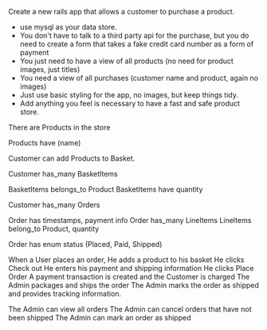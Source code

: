 Create a new rails app that allows a customer to purchase a product.

- use mysql as your data store.
- You don't have to talk to a third party api for the purchase, but you do need to create a form that takes a fake credit card number as a form of payment
- You just need to have a view of all products (no need for product images, just titles)
- You need a view of all purchases (customer name and product, again no images)
- Just use basic styling for the app, no images, but keep things tidy.
- Add anything you feel is necessary to have a fast and safe product store.



There are Products in the store

Products have (name)

Customer can add Products to Basket.

Customer has_many BasketItems

BasketItems belongs_to Product
BasketItems have quantity

Customer has_many Orders

Order has timestamps, payment info
Order has_many LineItems
LineItems belong_to Product, quantity

Order has enum status (Placed, Paid, Shipped)

When a User places an order,
  He adds a product to his basket
  He clicks Check out
  He enters his payment and shipping information
  He clicks Place Order
  A payment transaction is created and the Customer is charged
  The Admin packages and ships the order
  The Admin marks the order as shipped and provides tracking information.



The Admin can view all orders
The Admin can cancel orders that have not been shipped
The Admin can mark an order as shipped
